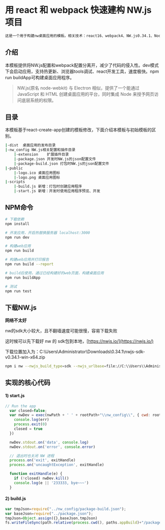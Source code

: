 # 用 react 和 webpack 快速建构 NW.js 项目
``` bash
这是一个用于构建nw桌面应用的模板。相关技术：react16、webpack4、NW.js0.34.1、Node.js
```

## 介绍
本模板提供将NW.js配置和webpack配置分离开，减少了代码的侵入性。dev模式下会启动应用，支持热更新、浏览器tools调试、react开发工具，速度极快。npm run buildApp可构建桌面应用程序。

>NW.js(原名 node-webkit) 与 Electron 相似，提供了一个能通过 JavaScript 和 HTML 创建桌面应用的平台，同时集成 Node 来授予网页访问底层系统的权限。


## 目录
本模板基于react-create-app创建的模板修改，下面介绍本模板与初始模板的区别。

``` bash
|-dist  桌面应用的发布目录
|-nw_config NW.js相关配置和插件目录
    |-extension    扩展插件目录
    |-package.json 开发时NW.js的json配置文件
    |-package-build.json 打包时NW.js的json配置文件
|-public
    |-logo.ico 桌面应用图标
    |-logo.png 桌面应用图标
|-scripts
    |-build.js 新增：打包时创建应用程序
    |-start.js 新增：开发时使用应用程序预览、开发
```


## NPM命令

``` bash
# 下载依赖
npm install

# 开发应用，开启热替换服务器 localhost:3000
npm run dev

# 构建web应用
npm run build

# 构建web应用并打印报告
npm run build --report

# build后使用，通过已经构建好的web页面，构建桌面应用
npm run buildApp

# 测试
npm run test
```

## 下载NW.js 

**网络不太好**

nw的sdk大小较大，且不翻墙速度可能很慢，容易下载失败

这时候可以先下载好 nw 的 sdk包到本地，[https://nwjs.io/](https://nwjs.io/)

下载位置加入为：C:\Users\Administrator\Downloads\0.34.1\nwjs-sdk-v0.34.1-win-x64.zip
``` bash
npm i nw --nwjs_build_type=sdk --nwjs_urlbase=file://C:\\Users\\Administrator\\Downloads\\ --save
```

## 实现的核心代码

#### 1) start.js
``` javascript
// Run the app
  var closed=false;
  var nwDev = exec(nwPath + ' ' + rootPath+"\\nw_config\\", { cwd: rootPath+"\\nw_config\\" }, function(err, stdout, stderr) {
    console.log(err)
    process.exit(0)
    closed = true
  })

  nwDev.stdout.on('data', console.log)
  nwDev.stdout.on('error', console.error)

  // 退出时也关闭 NW 进程
  process.on('exit', exitHandle)
  process.on('uncaughtException', exitHandle)

  function exitHandle(e) {
    if (!closed) nwDev.kill()
    console.log(e || '233333, bye~~~')
  }
```

#### 2) build.js
``` javascript
var tmpJson=require("../nw_config/package-build.json");
var baseJson=require("../package.json");
tmpJson=Object.assign({},baseJson,tmpJson)
fs.writeFileSync(path.relative(process.cwd(), paths.appBuild)+"/package.json", JSON.stringify(tmpJson, null, '  '), 'utf-8')
```